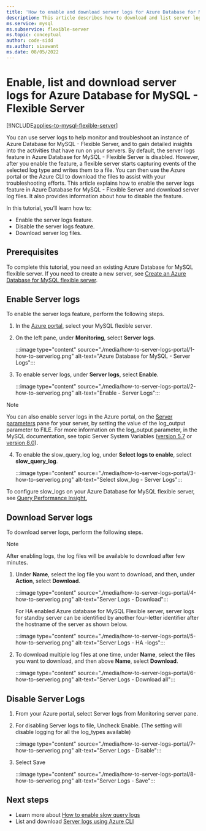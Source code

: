 ```yaml
---
title: 'How to enable and download server logs for Azure Database for MySQL - Flexible Server'
description: This article describes how to download and list server logs using Azure portal.
ms.service: mysql
ms.subservice: flexible-server
ms.topic: conceptual
author: code-sidd
ms.author: sisawant
ms.date: 08/05/2022
---
```

# Enable, list and download server logs for Azure Database for MySQL - Flexible Server

[!INCLUDE[applies-to-mysql-flexible-server](../includes/applies-to-mysql-flexible-server.md)]

You can use server logs to help monitor and troubleshoot an instance of Azure Database for MySQL - Flexible Server, and to gain detailed insights into the activities that have run on your servers.
By default, the server logs feature in Azure Database for MySQL - Flexible Server is disabled. However, after you enable the feature, a flexible server starts capturing events of the selected log type and writes them to a file. You can then use the Azure portal or the Azure CLI to download the files to assist with your troubleshooting efforts.
This article explains how to enable the server logs feature in Azure Database for MySQL - Flexible Server and download server log files. It also provides information about how to disable the feature.

In this tutorial, you’ll learn how to:
- Enable the server logs feature.
- Disable the server logs feature.
- Download server log files.

## Prerequisites

To complete this tutorial, you need an existing Azure Database for MySQL flexible server. If you need to create a new server, see [Create an Azure Database for MySQL flexible server](./quickstart-create-server-portal.md).

## Enable Server logs

To enable the server logs feature, perform the following steps.

1. In the [Azure portal](https://portal.azure.com), select your MySQL flexible server.

2. On the left pane, under **Monitoring**, select **Server logs**.

    :::image type="content" source="./media/how-to-server-logs-portal/1-how-to-serverlog.png" alt-text="Azure Database for MySQL - Server Logs":::

3. To enable server logs, under **Server logs**, select **Enable**.

    :::image type="content" source="./media/how-to-server-logs-portal/2-how-to-serverlog.png" alt-text="Enable - Server Logs":::

>[!Note]
> You can also enable server logs in the Azure portal, on the [Server parameters](./how-to-configure-server-parameters-portal.md) pane for your server, by setting the value of the log_output parameter to FILE.
> For more information on the log_output parameter, in the MySQL documentation, see topic Server System Variables ([version 5.7](https://dev.mysql.com/doc/refman/5.7/en/server-system-variables.html#sysvar_log_output) or [version 8.0](https://dev.mysql.com/doc/refman/8.0/en/server-system-variables.html#sysvar_log_output)).

4. To enable the slow_query_log log, under **Select logs to enable**, select **slow_query_log**.

    :::image type="content" source="./media/how-to-server-logs-portal/3-how-to-serverlog.png" alt-text="Select slow_log - Server Logs":::

To configure slow_logs on your Azure Database for MySQL flexible server, see [Query Performance Insight.](./tutorial-query-performance-insights.md)


## Download Server logs

To download server logs, perform the following steps.
> [!Note]
> After enabling logs, the log files will be available to download after few minutes.

1. Under **Name**, select the log file you want to download, and then, under **Action**, select **Download**.

    :::image type="content" source="./media/how-to-server-logs-portal/4-how-to-serverlog.png" alt-text="Server Logs - Download":::

    For HA enabled Azure database for MySQL Flexible server, server logs for standby server can be identified by another four-letter identifier after the hostname of the server as shown below.

    :::image type="content" source="./media/how-to-server-logs-portal/5-how-to-serverlog.png" alt-text="Server Logs - HA -logs":::

2. To download multiple log files at one time, under **Name**, select the files you want to download, and then above **Name**, select **Download**.

    :::image type="content" source="./media/how-to-server-logs-portal/6-how-to-serverlog.png" alt-text="Server Logs - Download all":::


## Disable Server Logs

1. From your Azure portal, select Server logs from Monitoring server pane.

2. For disabling Server logs to file, Uncheck Enable. (The setting will disable logging for all the log_types available)

    :::image type="content" source="./media/how-to-server-logs-portal/7-how-to-serverlog.png" alt-text="Server Logs - Disable":::

3. Select Save

    :::image type="content" source="./media/how-to-server-logs-portal/8-how-to-serverlog.png" alt-text="Server Logs - Save":::


## Next steps
- Learn more about [How to enable slow query logs](./tutorial-query-performance-insights.md#configure-slow-query-logs-by-using-the-azure-portal)
- List and download [Server logs using Azure CLI](./how-to-server-logs-cli.md)
